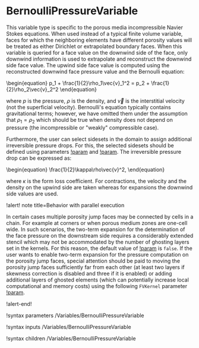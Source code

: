 # BernoulliPressureVariable

This variable type is specific to the porous media incompressible Navier Stokes
equations. When used instead of a typical finite volume variable, faces for
which the neighboring elements have different porosity values will be treated as
either Dirichlet or extrapolated boundary faces. When this variable is queried for a face value
on the downwind side of the face, only downwind information is used to
extrapolate and reconstruct the downwind side face value. The upwind side face
value is computed using the reconstructed downwind face pressure value and the
Bernoulli equation:

\begin{equation}
p_1 + \frac{1}{2}\rho_1\vec{v}_1^2 = p_2 + \frac{1}{2}\rho_2\vec{v}_2^2
\end{equation}

where $p$ is the pressure, $\rho$ is the density, and $\vec{v}$ is the
interstitial velocity (not the superficial velocity). Bernoulli's equation
typically contains gravitational terms; however, we have omitted them under the
assumption that $\rho_1 = \rho_2$ which should be true when density does not
depend on pressure (the incompressible or "weakly" compressible case).

Furthermore, the user can select sidesets in the domain to assign additional
irreversible pressure drops. For this, the selected sidesets should be defined
using parameters [!param](/Variables/BernoulliPressureVariable/pressure_drop_sidesets)
and [!param](/Variables/BernoulliPressureVariable/pressure_drop_form_factors).
The irreversible pressure drop can be expressed as:

\begin{equation}
\frac{1}{2}\kappa\rho\vec{v}^2,
\end{equation}

where $\kappa$ is the form loss coefficient. For contractions, the velocity and the density
on the upwind side are taken whereas for expansions the downwind side values are used.

!alert! note title=Behavior with parallel execution

In certain cases multiple porosity jump faces may be connected by cells in a
chain. For example at corners or when porous medium zones are one-cell wide. In such
scenarios, the two-term expansion for the determination of the
face pressure on the downstream side requires a considerably extended stencil which may not be accommodated by the
number of ghosting layers set in the kernels. For this reason, the default value of
[!param](/Variables/BernoulliPressureVariable/allow_two_term_expansion_on_bernoulli_faces)
is `false`. If the user wants to enable two-term expansion for the pressure
computation on the porosity jump faces, special attention should be paid to
moving the porosity jump faces sufficiently far from each other (at least two layers
if skewness correction is disabled and three if it is enabled) or adding
additional layers of ghosted elements (which can potentially increase local computational and memory costs)
using the following `FVKernel` parameter [!param](/FVKernels/FVDiffusion/ghost_layers).

!alert-end!

!syntax parameters /Variables/BernoulliPressureVariable

!syntax inputs /Variables/BernoulliPressureVariable

!syntax children /Variables/BernoulliPressureVariable
